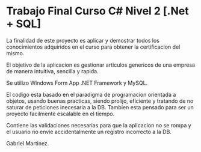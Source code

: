 # Trabajo Final Curso C# Nivel 2 [.Net + SQL]


La finalidad de este proyecto es aplicar y demostrar todos los conocimientos adquiridos en el curso para obtener la certificacion del mismo.

El objetivo de la aplicacion es gestionar articulos genericos de una empresa de manera intuitiva, sencilla y rapida.

Se utilizo Windows Form App .NET Framework y MySQL.

El codigo esta basado en el paradigma de programacion orientada a objetos, usando buenas practicas, siendo prolijo, eficiente y tratando de no saturar de peticiones inecesaria a la DB. Tambien esta pensado para ser un proyecto facilmente escalable en el tiempo.

Contiene las validaciones necesarias para que la aplicacion no se rompa y el usuario no envie accidentalmente un registro incorrecto a la DB.

Gabriel Martinez.
